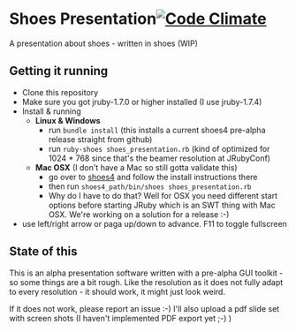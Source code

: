Shoes Presentation[![Code Climate](https://codeclimate.com/github/PragTob/shoes_presentation.png)](https://codeclimate.com/github/PragTob/shoes_presentation)
==================

A presentation about shoes - written in shoes (WIP)

## Getting it running

- Clone this repository
- Make sure you got jruby-1.7.0 or higher installed (I use jruby-1.7.4)
- Install & running
  - **Linux & Windows**
      - run `bundle install` (this installs a current shoes4 pre-alpha release straight from github)
      - run `ruby-shoes shoes_presentation.rb` (kind of optimized for 1024 * 768 since that's the beamer resolution at JRubyConf)
  - **Mac OSX** (I don't have a Mac so still gotta validate this)
      - go over to [shoes4](https://github.com/shoes/shoes4) and follow the install instructions there
      - then run `shoes4_path/bin/shoes shoes_presentation.rb`
      - Why do I have to do that? Well for OSX you need different start options before starting JRuby which is an SWT thing with Mac OSX. We're working on a solution for a release :-)
- use left/right arrow or paga up/down to advance. F11 to toggle fullscreen

## State of this

This is an alpha presentation software written with a pre-alpha GUI toolkit - so some things are a bit rough. Like the resolution as it does not fully adapt to every resolution - it should work, it might just look weird.

If it does not work, please report an issue :-) I'll also upload a pdf slide set with screen shots (I haven't implemented PDF export yet ;-) )
